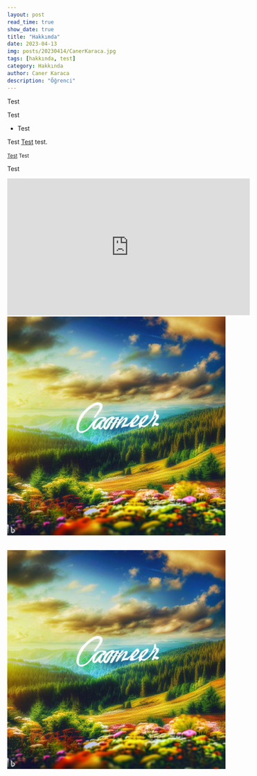 ```yaml
---
layout: post
read_time: true
show_date: true
title: "Hakkımda"
date: 2023-04-13
img: posts/20230414/CanerKaraca.jpg
tags: [hakkında, test]
category: Hakkında
author: Caner Karaca
description: "Öğrenci"
---
```

Test

<p>Test</p>

<a name='Test'></a>

<ul><li>Test</li></ul>

Test [Test](https://github.com/CanerKaraca23/CanerKaraca23.github.io) test.

<small>[Test](https://github.com/CanerKaraca23/CanerKaraca23.github.io) Test</small>

<tweet>Test</tweet>

<iframe width="560" height="315" src="https://www.youtube.com/embed/JLQWDBXQTzQ" title="YouTube video player" frameborder="0" allow="accelerometer; autoplay; clipboard-write; encrypted-media; gyroscope; picture-in-picture; web-share" allowfullscreen></iframe>

<center><img src='./assets/img/posts/20230414/CanerKaraca.jpg' width="540"></center><br>

![Test](./assets/img/posts/20230414/CanerKaraca.jpg)